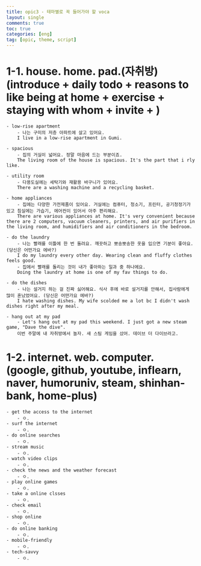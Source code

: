 ```yaml
---
title: opic3 - 테마별로 꼭 들어가야 할 voca
layout: single
comments: true
toc: true
categories: [eng]
tag: [opic, theme, script]
---
```


# 1-1. house. home. pad.(자취방)(introduce + daily todo + reasons to like being at home + exercise + staying with whom + invite + )

    - low-rise apartment 
        - 나는 구미의 저층 아파트에 살고 있어요.
        I live in a low-rise apartment in Gumi.

    - spacious 
        - 집의 거실이 넓어요. 정말 마음에 드는 부분이죠.
        The living room of the house is spacious. It's the part that i rly like.

    - utility room 
        - 다용도실에는 세탁기와 재활용 바구니가 있어요. 
        There are a washing machine and a recycling basket.

    - home appliances
        - 집에는 다양한 가전제품이 있어요. 거실에는 컴퓨터, 청소기, 프린터, 공기청정기가 있고 침실에는 가습기, 에어컨이 있어서 아주 편리해요.
        There are various appliances at home. It's very convenient because there are 2 computers, vacuum cleaners, printers, and air purifiers in the living room, and humidifiers and air conditioners in the bedroom.

    - do the laundry
        - 나는 빨래를 이틀에 한 번 돌려요. 깨끗하고 뽀송뽀송한 옷을 입으면 기분이 좋아요. (당신은 어떤가요 에바?)
        I do my laundry every other day. Wearing clean and fluffy clothes feels good. 
        - 집에서 빨래를 돌리는 것이 내가 좋아하는 일과 중 하나에요.
        Doing the laundry at home is one of my fav things to do.

    - do the dishes
        - 나는 설거지 하는 걸 진짜 싫어해요. 식사 후에 바로 설거지를 안해서, 집사람에게 많이 혼났었어요. (당신은 어떤가요 에바?)
        I hate washing dishes. My wife scolded me a lot bc I didn't wash dishes right after my meal.

    - hang out at my pad
        - Let's hang out at my pad this weekend. I just got a new steam game, "Dave the dive".
        이번 주말에 내 자취방에서 놀자. 새 스팀 게임을 샀어. 데이브 더 다이브라고.

# 1-2. internet. web. computer. (google, github, youtube, inflearn, naver, humoruniv, steam, shinhan-bank, home-plus)
    - get the access to the internet
        - ㅇ.
    - surf the internet
        - ㅇ.
    - do online searches
        - ㅇ.
    - stream music
        - ㅇ.
    - watch video clips
        - ㅇ.
    - check the news and the weather forecast
        - ㅇ.
    - play online games
        - ㅇ.
    - take a online clsses
        - ㅇ.
    - check email
        - ㅇ.
    - shop online
        - ㅇ.
    - do online banking
        - ㅇ.
    - mobile-friendly
        - ㅇ.
    - tech-savvy
        - ㅇ.